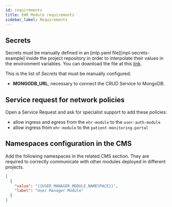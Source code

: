 ```yaml
---
id: requirements
title: EHR Module requirements
sidebar_label: Requirements
---
```


<!--
WARNING: this file was automatically generated by Mia-Platform Doc Aggregator.
DO NOT MODIFY IT BY HAND.
Instead, modify the source file and run the aggregator to regenerate this file.
-->

## Secrets

Secrets must be manually defined in an [mlp.yaml file][mpl-secrets-example] inside the project repository in order to interpolate their values in the environment variables. You can download the file at this [link](/docs/docs_files_to_download/ehr-module/mlp.yaml "download").

This is the list of *Secrets* that must be manually configured:

- **MONGODB_URL**, necessary to connect the CRUD Service to MongoDB.

## Service request for network policies

Open a Service Request and ask for specialist support to add these policies:

- allow ingress and egress from the `ehr-module` to the `user-auth-module`
- allow ingress from `ehr-module` to the `patient-monitoring-portal`

## Namespaces configuration in the CMS

Add the following namespaces in the related CMS section. They are required to correctly communicate with other modules deployed in different projects.

```json
[
  {
    "value": "{{USER_MANAGER_MODULE_NAMESPACE}}",
    "label": "User Manager Module"
  }
]
```

